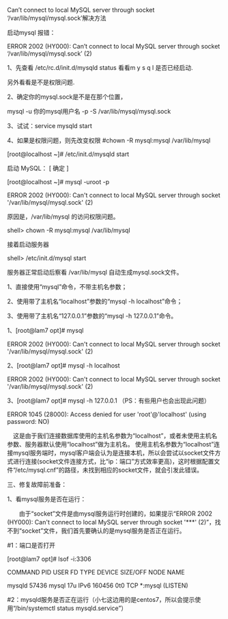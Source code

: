 Can’t connect to local MySQL server through socket ‘/var/lib/mysql/mysql.sock’解决方法

启动mysql 报错：

ERROR 2002 \(HY000\): Can’t connect to local MySQL server through socket ‘/var/lib/mysql/mysql.sock’ \(2\)

1、先查看 /etc/rc.d/init.d/mysqld status 看看m y s q l 是否已经启动.

另外看看是不是权限问题.

2、确定你的mysql.sock是不是在那个位置，

mysql -u 你的mysql用户名 -p -S /var/lib/mysql/mysql.sock

3、试试：service mysqld start

4、如果是权限问题，则先改变权限 \#chown -R mysql:mysql /var/lib/mysql

\[root@localhost ~\]\# /etc/init.d/mysqld start

启动 MySQL： \[ 确定 \]

\[root@localhost ~\]\# mysql -uroot -p

ERROR 2002 \(HY000\): Can't connect to local MySQL server through socket '/var/lib/mysql/mysql.sock' \(2\)

原因是，/var/lib/mysql 的访问权限问题。

shell&gt; chown -R mysql:mysql /var/lib/mysql

接着启动服务器

shell&gt; /etc/init.d/mysql start

服务器正常启动后察看 /var/lib/mysql 自动生成mysql.sock文件。

1、直接使用“mysql”命令，不带主机名参数；

2、使用带了主机名“localhost”参数的“mysql -h localhost”命令；

3、使用带了主机名“127.0.0.1”参数的“mysql -h 127.0.0.1”命令。

1、\[root@lam7 opt\]\# mysql

ERROR 2002 \(HY000\): Can't connect to local MySQL server through socket '/var/lib/mysql/mysql.sock' \(2\)

2、\[root@lam7 opt\]\# mysql -h localhost

ERROR 2002 \(HY000\): Can't connect to local MySQL server through socket '/var/lib/mysql/mysql.sock' \(2\)

3、\[root@lam7 opt\]\# mysql -h 127.0.0.1 （PS：有些用户也会出现此问题）

ERROR 1045 \(28000\): Access denied for user 'root'@'localhost' \(using password: NO\)

　这是由于我们连接数据库使用的主机名参数为“localhost”，或者未使用主机名参数、服务器默认使用“localhost”做为主机名。 使用主机名参数为“localhost”连接mysql服务端时，mysql客户端会认为是连接本机，所以会尝试以socket文件方式进行连接\(socket文件连接方式，比“ip：端口”方式效率更高\)，这时根据配置文件“/etc/mysql.cnf”的路径，未找到相应的socket文件，就会引发此错误。



三、修复故障前准备：

1、看mysql服务是否在运行：

　　由于“socket”文件是由mysql服务运行时创建的，如果提示“ERROR 2002 \(HY000\): Can't connect to local MySQL server through socket '\*\*\*' \(2\)”，找不到“socket”文件，我们首先要确认的是mysql服务是否正在运行。



\#1：端口是否打开



\[root@lam7 opt\]\# lsof -i:3306

COMMAND PID USER FD TYPE DEVICE SIZE/OFF NODE NAME

mysqld 57436 mysql 17u IPv6 160456 0t0 TCP \*:mysql \(LISTEN\)



\#2：mysqld服务是否正在运行（小七这边用的是centos7，所以会提示使用“/bin/systemctl status mysqld.service”）


